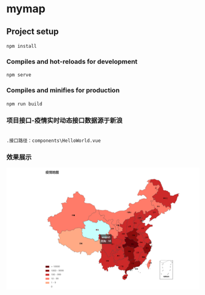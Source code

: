 # mymap

## Project setup
```
npm install
```

### Compiles and hot-reloads for development
```
npm serve
```

### Compiles and minifies for production
```
npm run build
```

### 项目接口-疫情实时动态接口数据源于新浪
```

.接口路径：components\HelloWorld.vue
```

### 效果展示
![image text](map.png)
